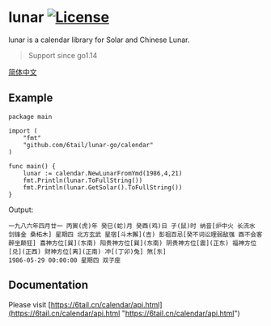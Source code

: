 # lunar [![License](https://img.shields.io/badge/license-MIT-4EB1BA.svg?style=flat-square)](https://github.com/6tail/lunar-go/blob/master/LICENSE)

lunar is a calendar library for Solar and Chinese Lunar.

> Support since go1.14

[简体中文](https://github.com/6tail/lunar-go/blob/master/README.md)

## Example

    package main
 
    import (
        "fmt"
        "github.com/6tail/lunar-go/calendar"
    )
     
    func main() {
        lunar := calendar.NewLunarFromYmd(1986,4,21)
        fmt.Println(lunar.ToFullString())
        fmt.Println(lunar.GetSolar().ToFullString())
    }

Output:

    一九八六年四月廿一 丙寅(虎)年 癸巳(蛇)月 癸酉(鸡)日 子(鼠)时 纳音[炉中火 长流水 剑锋金 桑柘木] 星期四 北方玄武 星宿[斗木獬](吉) 彭祖百忌[癸不词讼理弱敌强 酉不会客醉坐颠狂] 喜神方位[巽](东南) 阳贵神方位[巽](东南) 阴贵神方位[震](正东) 福神方位[兑](正西) 财神方位[离](正南) 冲[(丁卯)兔] 煞[东]
    1986-05-29 00:00:00 星期四 双子座

## Documentation

Please visit [https://6tail.cn/calendar/api.html](https://6tail.cn/calendar/api.html "https://6tail.cn/calendar/api.html")
